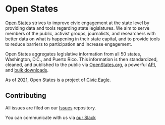 # Open States

[Open States](https://openstates.org) strives to improve civic engagement at the state level by providing data and tools regarding state legislatures. 
We aim to serve members of the public, activist groups, journalists, and researchers with better data on what is happening in their state capital, and to provide tools to reduce barriers to participation and increase engagement.

Open States aggregates legislative information from all 50 states, Washington, D.C., and Puerto Rico. 
This information is then standardized, cleaned, and published to the public via [OpenStates.org](https://openstates.org), a powerful [API](https://openstates.org/api/), and [bulk downloads](https://openstates.org/data/). 

As of 2021, Open States is a project of [Civic Eagle](https://www.civiceagle.com/).

## Contributing

All issues are filed on our [Issues](https://github.com/openstates/issues/issues) repository.

You can communicate with us via [our Slack](https://join.slack.com/t/open-states/shared_invite/zt-njrpuaoi-JP0bROOFtZLdtNHN3LsuFg)

